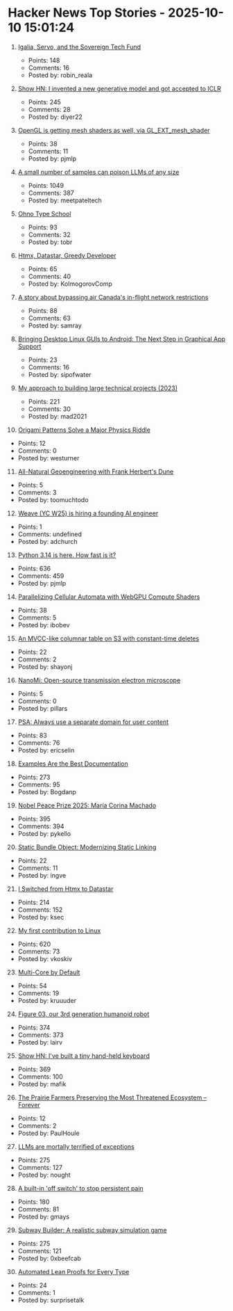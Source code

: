 # Hacker News Top Stories - 2025-10-10 15:01:24

1. [Igalia, Servo, and the Sovereign Tech Fund](https://www.igalia.com/2025/10/09/Igalia,-Servo,-and-the-Sovereign-Tech-Fund.html)
   - Points: 148
   - Comments: 16
   - Posted by: robin_reala

2. [Show HN: I invented a new generative model and got accepted to ICLR](https://discrete-distribution-networks.github.io/)
   - Points: 245
   - Comments: 28
   - Posted by: diyer22

3. [OpenGL is getting mesh shaders as well, via GL_EXT_mesh_shader](https://www.supergoodcode.com/mesh-shaders-in-the-current-year/)
   - Points: 38
   - Comments: 11
   - Posted by: pjmlp

4. [A small number of samples can poison LLMs of any size](https://www.anthropic.com/research/small-samples-poison)
   - Points: 1049
   - Comments: 387
   - Posted by: meetpateltech

5. [Ohno Type School](https://ohnotype.co/blog/ohno-type-school-a)
   - Points: 93
   - Comments: 32
   - Posted by: tobr

6. [Htmx, Datastar, Greedy Developer](https://drshapeless.com/blog/posts/htmx,-datastar,-greedy-developer.html)
   - Points: 65
   - Comments: 40
   - Posted by: KolmogorovComp

7. [A story about bypassing air Canada's in-flight network restrictions](https://ramsayleung.github.io/en/post/2025/a_story_about_bypassing_air_canadas_in-flight_network_restrictions/)
   - Points: 88
   - Comments: 63
   - Posted by: samray

8. [Bringing Desktop Linux GUIs to Android: The Next Step in Graphical App Support](https://www.linuxjournal.com/content/bringing-desktop-linux-guis-android-next-step-graphical-app-support)
   - Points: 23
   - Comments: 16
   - Posted by: sipofwater

9. [My approach to building large technical projects (2023)](https://mitchellh.com/writing/building-large-technical-projects)
   - Points: 221
   - Comments: 30
   - Posted by: mad2021

10. [Origami Patterns Solve a Major Physics Riddle](https://www.quantamagazine.org/origami-patterns-solve-a-major-physics-riddle-20251006/)
   - Points: 12
   - Comments: 0
   - Posted by: westurner

11. [All-Natural Geoengineering with Frank Herbert's Dune](https://www.governance.fyi/p/all-natural-geoengineering-with-frank)
   - Points: 5
   - Comments: 3
   - Posted by: toomuchtodo

12. [Weave (YC W25) is hiring a founding AI engineer](https://www.ycombinator.com/companies/weave-3/jobs/SqFnIFE-founding-ai-engineer)
   - Points: 1
   - Comments: undefined
   - Posted by: adchurch

13. [Python 3.14 is here. How fast is it?](https://blog.miguelgrinberg.com/post/python-3-14-is-here-how-fast-is-it)
   - Points: 636
   - Comments: 459
   - Posted by: pjmlp

14. [Parallelizing Cellular Automata with WebGPU Compute Shaders](https://vectrx.substack.com/p/webgpu-cellular-automata)
   - Points: 38
   - Comments: 5
   - Posted by: ibobev

15. [An MVCC-like columnar table on S3 with constant-time deletes](https://www.shayon.dev/post/2025/277/an-mvcc-like-columnar-table-on-s3-with-constant-time-deletes/)
   - Points: 22
   - Comments: 2
   - Posted by: shayonj

16. [NanoMi: Open-source transmission electron microscope](https://sites.google.com/view/nanomi-org?usp=sharing)
   - Points: 5
   - Comments: 0
   - Posted by: pillars

17. [PSA: Always use a separate domain for user content](https://www.statichost.eu/blog/google-safe-browsing/)
   - Points: 83
   - Comments: 76
   - Posted by: ericselin

18. [Examples Are the Best Documentation](https://rakhim.exotext.com/examples-are-the-best-documentation)
   - Points: 273
   - Comments: 95
   - Posted by: Bogdanp

19. [Nobel Peace Prize 2025: María Corina Machado](https://www.nobelprize.org/prizes/peace/2025/summary/)
   - Points: 395
   - Comments: 394
   - Posted by: pykello

20. [Static Bundle Object: Modernizing Static Linking](https://medium.com/@eyal.itkin/static-bundle-object-modernizing-static-linking-f1be36175064)
   - Points: 22
   - Comments: 11
   - Posted by: ingve

21. [I Switched from Htmx to Datastar](https://everydaysuperpowers.dev/articles/why-i-switched-from-htmx-to-datastar/)
   - Points: 214
   - Comments: 152
   - Posted by: ksec

22. [My first contribution to Linux](https://vkoskiv.com/first-linux-patch/)
   - Points: 620
   - Comments: 73
   - Posted by: vkoskiv

23. [Multi-Core by Default](https://www.rfleury.com/p/multi-core-by-default)
   - Points: 54
   - Comments: 19
   - Posted by: kruuuder

24. [Figure 03, our 3rd generation humanoid robot](https://www.figure.ai/news/introducing-figure-03)
   - Points: 374
   - Comments: 373
   - Posted by: lairv

25. [Show HN: I've built a tiny hand-held keyboard](https://github.com/mafik/keyer)
   - Points: 369
   - Comments: 100
   - Posted by: mafik

26. [The Prairie Farmers Preserving the Most Threatened Ecosystem – Forever](https://reasonstobecheerful.world/prairie-farmers-preserve-most-threatened-ecosystem-forever/)
   - Points: 12
   - Comments: 2
   - Posted by: PaulHoule

27. [LLMs are mortally terrified of exceptions](https://twitter.com/karpathy/status/1976077806443569355)
   - Points: 275
   - Comments: 127
   - Posted by: nought

28. [A built-in 'off switch' to stop persistent pain](https://penntoday.upenn.edu/news/select-neurons-brainstem-may-hold-key-treating-chronic-pain)
   - Points: 180
   - Comments: 81
   - Posted by: gmays

29. [Subway Builder: A realistic subway simulation game](https://www.subwaybuilder.com/)
   - Points: 275
   - Comments: 121
   - Posted by: 0xbeefcab

30. [Automated Lean Proofs for Every Type](https://www.galois.com/articles/automated-lean-proofs-for-every-type)
   - Points: 24
   - Comments: 1
   - Posted by: surprisetalk

